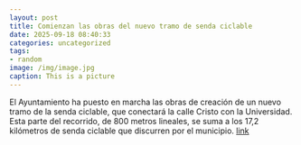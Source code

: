 ```yaml
---
layout: post
title: Comienzan las obras del nuevo tramo de senda ciclable
date: 2025-09-18 08:40:33
categories: uncategorized
tags:
- random
image: /img/image.jpg
caption: This is a picture
---
```

El Ayuntamiento ha puesto en marcha las obras de creación de un nuevo tramo de la senda ciclable, que conectará la calle Cristo con la Universidad. Esta parte del recorrido, de 800 metros lineales, se suma a los 17,2 kilómetros de senda ciclable que discurren por el municipio.   [link](https://www.ayto-villacanada.es/noticias/comienzan-las-obras-del-nuevo-tramo-de-senda-ciclable/)
